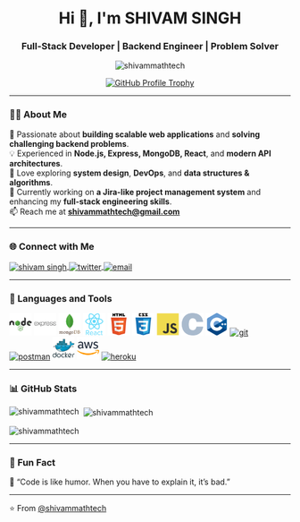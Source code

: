 <h1 align="center">Hi 👋, I'm SHIVAM SINGH</h1>
<h3 align="center">Full-Stack Developer | Backend Engineer | Problem Solver</h3>

<p align="center">
  <img src="https://komarev.com/ghpvc/?username=shivammathtech&label=Profile%20views&color=0e75b6&style=flat" alt="shivammathtech" />
</p>

<p align="center">
  <a href="https://github.com/ShivamMathtech">
    <img src="https://github-profile-trophy.vercel.app/?username=shivammathtech&theme=onedark&row=1&column=7&margin-w=10&margin-h=10" alt="GitHub Profile Trophy" />
  </a>
</p>

---

### 👨‍💻 About Me
🚀 Passionate about **building scalable web applications** and **solving challenging backend problems**.  
💡 Experienced in **Node.js, Express, MongoDB, React**, and **modern API architectures**.  
💬 Love exploring **system design**, **DevOps**, and **data structures & algorithms**.  
🎯 Currently working on **a Jira-like project management system** and enhancing my **full-stack engineering skills**.  
📫 Reach me at **shivammathtech@gmail.com**  

---

### 🌐 Connect with Me
<p align="left">
  <a href="https://linkedin.com/in/shivam-singh-6b7061269" target="blank">
    <img align="center" src="https://raw.githubusercontent.com/rahuldkjain/github-profile-readme-generator/master/src/images/icons/Social/linked-in-alt.svg" alt="shivam singh" height="30" width="40" />
  </a>
  <a href="https://twitter.com/" target="blank">
    <img align="center" src="https://raw.githubusercontent.com/rahuldkjain/github-profile-readme-generator/master/src/images/icons/Social/twitter.svg" alt="twitter" height="30" width="40" />
  </a>
  <a href="mailto:shivammathtech@gmail.com">
    <img align="center" src="https://upload.wikimedia.org/wikipedia/commons/4/4e/Gmail_Icon.png" alt="email" height="30" width="40" />
  </a>
</p>

---

### 🧠 Languages and Tools
<p align="left">
  <a href="https://nodejs.org/" target="_blank" rel="noreferrer"><img src="https://raw.githubusercontent.com/devicons/devicon/master/icons/nodejs/nodejs-original-wordmark.svg" alt="nodejs" width="40" height="40"/></a>
  <a href="https://expressjs.com/" target="_blank" rel="noreferrer"><img src="https://raw.githubusercontent.com/devicons/devicon/master/icons/express/express-original-wordmark.svg" alt="express" width="40" height="40"/></a>
  <a href="https://www.mongodb.com/" target="_blank" rel="noreferrer"><img src="https://raw.githubusercontent.com/devicons/devicon/master/icons/mongodb/mongodb-original-wordmark.svg" alt="mongodb" width="40" height="40"/></a>
  <a href="https://react.dev/" target="_blank" rel="noreferrer"><img src="https://raw.githubusercontent.com/devicons/devicon/master/icons/react/react-original-wordmark.svg" alt="react" width="40" height="40"/></a>
  <a href="https://www.w3.org/html/" target="_blank" rel="noreferrer"><img src="https://raw.githubusercontent.com/devicons/devicon/master/icons/html5/html5-original-wordmark.svg" alt="html5" width="40" height="40"/></a>
  <a href="https://www.w3schools.com/css/" target="_blank" rel="noreferrer"><img src="https://raw.githubusercontent.com/devicons/devicon/master/icons/css3/css3-original-wordmark.svg" alt="css3" width="40" height="40"/></a>
  <a href="https://developer.mozilla.org/en-US/docs/Web/JavaScript" target="_blank" rel="noreferrer"><img src="https://raw.githubusercontent.com/devicons/devicon/master/icons/javascript/javascript-original.svg" alt="javascript" width="40" height="40"/></a>
  <a href="https://www.cprogramming.com/" target="_blank" rel="noreferrer"><img src="https://raw.githubusercontent.com/devicons/devicon/master/icons/c/c-original.svg" alt="c" width="40" height="40"/></a>
  <a href="https://www.w3schools.com/cpp/" target="_blank" rel="noreferrer"><img src="https://raw.githubusercontent.com/devicons/devicon/master/icons/cplusplus/cplusplus-original.svg" alt="cplusplus" width="40" height="40"/></a>
  <a href="https://git-scm.com/" target="_blank" rel="noreferrer"><img src="https://www.vectorlogo.zone/logos/git-scm/git-scm-icon.svg" alt="git" width="40" height="40"/></a>
  <a href="https://postman.com" target="_blank" rel="noreferrer"><img src="https://www.vectorlogo.zone/logos/getpostman/getpostman-icon.svg" alt="postman" width="40" height="40"/></a>
  <a href="https://www.docker.com/" target="_blank" rel="noreferrer"><img src="https://raw.githubusercontent.com/devicons/devicon/master/icons/docker/docker-original-wordmark.svg" alt="docker" width="40" height="40"/></a>
  <a href="https://aws.amazon.com/" target="_blank" rel="noreferrer"><img src="https://raw.githubusercontent.com/devicons/devicon/master/icons/amazonwebservices/amazonwebservices-original-wordmark.svg" alt="aws" width="40" height="40"/></a>
  <a href="https://heroku.com" target="_blank" rel="noreferrer"><img src="https://www.vectorlogo.zone/logos/heroku/heroku-icon.svg" alt="heroku" width="40" height="40"/></a>
</p>

---

### 📊 GitHub Stats
<p>
  <img align="left" src="https://github-readme-stats.vercel.app/api/top-langs?username=shivammathtech&show_icons=true&locale=en&layout=compact&theme=tokyonight" alt="shivammathtech" />
</p>

<p>&nbsp;
  <img align="center" src="https://github-readme-stats.vercel.app/api?username=shivammathtech&show_icons=true&locale=en&theme=tokyonight" alt="shivammathtech" />
</p>

<p>
  <img align="center" src="https://github-readme-streak-stats.herokuapp.com/?user=shivammathtech&theme=tokyonight" alt="shivammathtech" />
</p>

---

### 🧩 Fun Fact
💬 “Code is like humor. When you have to explain it, it’s bad.”  

---

⭐️ From [@shivammathtech](https://github.com/shivammathtech)
